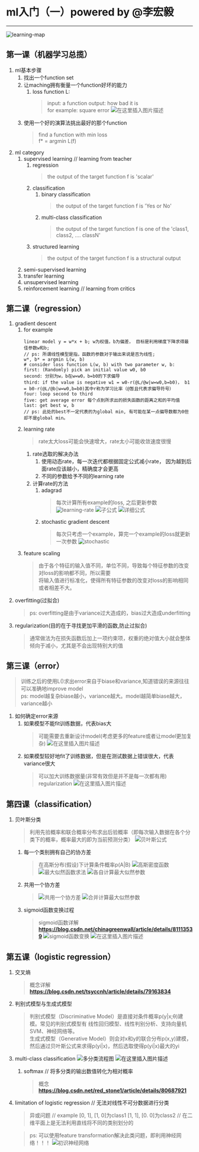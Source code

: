 

# ml入门（一）powered by @李宏毅

-----------------------------------
![learning-map](https://img-blog.csdnimg.cn/20190324144204972.png?x-oss-process=image/watermark,type_ZmFuZ3poZW5naGVpdGk,shadow_10,text_aHR0cHM6Ly9ibG9nLmNzZG4ubmV0L0FuZHlWaWt5,size_16,color_FFFFFF,t_70)
## 第一课（机器学习总揽）
1. ml基本步骤
   1. 找出一个function set
   2. 让maching拥有衡量一个function好坏的能力
      1. loss function L:
          > input: a function output: how bad it is  
          > for example: square error
          ![在这里插入图片描述](https://img-blog.csdnimg.cn/20190324151349742.png?x-oss-process=image/watermark,type_ZmFuZ3poZW5naGVpdGk,shadow_10,text_aHR0cHM6Ly9ibG9nLmNzZG4ubmV0L0FuZHlWaWt5,size_16,color_FFFFFF,t_70)
   3. 使用一个好的演算法挑出最好的那个function
      > find a function with min loss  
      > f* = argmin L(f)
2. ml category
   1. supervised learning // learning from teacher
      1. regression
          > the output of the target function f is 'scalar'
      2. classification
          1. binary classification
              > the output of the target function f is 'Yes or No'
          2. multi-class classification
              > the output of the target function f is one of the 'class1, class2, .... classN'
      3. structured learning
          > the output of the target function f is a structural output
   2. semi-supervised learning
   3. transfer learning
   4. unsupervised learning
   5. reinforcement learning // learning from critics

## 第二课（regression）
1. gradient descent
    1. for example
        ```
        linear model y = w*x + b; w为权值，b为偏差， 目标是利用梯度下降求得最佳参数w和b;
        // ps: 所谓线性模型是指，函数的参数对于输出来说是否为线性;
        w*, b* = argmin L(w, b)
        # consider loss function L(w, b) with two parameter w, b:
        first: (Randomly) pick an initial value w0, b0
        second: 分别为w，b在w=w0，b=b0的下求偏导
        third: if the value is negative w1 = w0-r(@L/@w|w=w0,b=b0)， b1 = b0-r(@L/@b|w=w0,b=b0)其中r称为学习比率（@暂且代表求偏导符号）
        four: loop second to third
        five: get average error 每个点到所求出的损失函数的距离之和的平均值
        last: get best w, b
        // ps: 此处的best不一定代表的为global min, 有可能在某一点偏导数都为0但却不是global min。
        ```
    2. learning rate
        > rate太大loss可能会快速增大，rate太小可能收敛速度很慢
        1. rate选取的解决办法
            1. 使用动态rate，每一次迭代都根据固定公式减小rate， 因为越到后面rate应该越小，精确度才会更高
            2. 不同的参数给予不同的learning rate          
        2. 计算rate的方法
            1. adagrad
                > 每次计算所有example的loss, 之后更新参数
                ![learning-rate](https://img-blog.csdnimg.cn/2019032415122315.png)
                ![子公式](https://img-blog.csdnimg.cn/20190324153431626.png)
                ![详细公式](https://img-blog.csdnimg.cn/20190324152204316.png) 
            1. stochastic gradient descent
                > 每次只考虑一个example，算完一个example的loss就更新一次参数
                ![stochastic](https://img-blog.csdnimg.cn/20190324155614359.png)
    3. feature scaling
        > 由于各个特征的输入值不同，单位不同，导致每个特征参数的改变对loss的影响都不同，所以需要  
        > 将输入值进行标准化，使得所有特征参数的改变对loss的影响相同或者相差不大。
2. overfitting(过拟合)
    > ps: overfitting是由于variance过大造成的，bias过大造成underfitting
3. regularization(目的在于寻找更加平滑的函数,防止过拟合)
    > 通常做法为在损失函数后加上一项约束项，权重的绝对值大小就会整体倾向于减小，尤其是不会出现特别大的值

## 第三课（error）
> 训练之后的使用L()求出error来自于biase和variance,知道错误的来源往往可以准确地improve model  
> ps: model越复杂biase越小，variance越大。model越简单biase越大，variance越小
1. 如何确定error来源
   1. 如果模型不能fit训练数据，代表bias大
      > 可能需要去重新设计model(考虑更多的feature或者让model更加复杂)
      ![在这里插入图片描述](https://img-blog.csdnimg.cn/20190324151508847.png)
   2. 如果模型较好地fit了训练数据，但是在测试数据上错误很大，代表variance很大
      > 可以加大训练数据量(非常有效但是并不是每一次都有用)
      > regularization
      ![在这里插入图片描述](https://img-blog.csdnimg.cn/20190324151524756.png)

## 第四课（classification）
1. 贝叶斯分类
    > 利用先验概率和联合概率分布求出后验概率（即每次输入数据在各个分类下的概率，概率最大的即为当前预测分类）
    ![贝叶斯公式](https://img-blog.csdnimg.cn/20190325135330464.png)
   1. 每一个类别拥有自己的协方差
      > 在高斯分布(假设)下计算条件概率p(A|B)
      ![高斯密度函数](https://img-blog.csdnimg.cn/20190325140054936.png)
      ![最大似然函数求法](https://img-blog.csdnimg.cn/20190325140337187.png)
      ![各自计算最大似然参数](https://img-blog.csdnimg.cn/20190325144916433.png?x-oss-process=image/watermark,type_ZmFuZ3poZW5naGVpdGk,shadow_10,text_aHR0cHM6Ly9ibG9nLmNzZG4ubmV0L0FuZHlWaWt5,size_16,color_FFFFFF,t_70)
   2. 共用一个协方差
      > ![共用一个协方差](https://img-blog.csdnimg.cn/20190325142114625.png)
      ![合并计算最大似然参数](https://img-blog.csdnimg.cn/20190325144934769.png?x-oss-process=image/watermark,type_ZmFuZ3poZW5naGVpdGk,shadow_10,text_aHR0cHM6Ly9ibG9nLmNzZG4ubmV0L0FuZHlWaWt5,size_16,color_FFFFFF,t_70)
   3. sigmoid函数变换过程
      > sigmoid函数详解 __https://blog.csdn.net/chinagreenwall/article/details/81113539__
      > ![sigmoid函数变换](https://img-blog.csdnimg.cn/20190325143324451.png?x-oss-process=image/watermark,type_ZmFuZ3poZW5naGVpdGk,shadow_10,text_aHR0cHM6Ly9ibG9nLmNzZG4ubmV0L0FuZHlWaWt5,size_16,color_FFFFFF,t_70)
      ![在这里插入图片描述](https://img-blog.csdnimg.cn/20190325144705931.png)

## 第五课（logistic regression）
1. 交叉熵
    > 概念详解 __https://blog.csdn.net/tsyccnh/article/details/79163834__
2. 判别式模型与生成式模型
    > 判别式模型（Discriminative Model）是直接对条件概率p(y|x;θ)建模。常见的判别式模型有 线性回归模型、线性判别分析、支持向量机SVM、神经网络等。  
    > 生成式模型（Generative Model）则会对x和y的联合分布p(x,y)建模，然后通过贝叶斯公式来求得p(yi|x)，然后选取使得p(yi|x)最大的yi 

3. multi-class classification
     ![多分类流程图](https://img-blog.csdnimg.cn/20190325164318844.png?x-oss-process=image/watermark,type_ZmFuZ3poZW5naGVpdGk,shadow_10,text_aHR0cHM6Ly9ibG9nLmNzZG4ubmV0L0FuZHlWaWt5,size_16,color_FFFFFF,t_70)
     ![在这里插入图片描述](https://img-blog.csdnimg.cn/20190325164849791.png?x-oss-process=image/watermark,type_ZmFuZ3poZW5naGVpdGk,shadow_10,text_aHR0cHM6Ly9ibG9nLmNzZG4ubmV0L0FuZHlWaWt5,size_16,color_FFFFFF,t_70)
    1. softmax // 将多分类的输出数值转化为相对概率
        > 概念 __https://blog.csdn.net/red_stone1/article/details/80687921__

4. limitation of logistic regression // 无法对线性不可分数据进行分类
    > 异或问题
    // example
    [0, 1], [1, 0]为class1
    [1, 1], [0. 0]为class2
    // 在二维平面上是无法利用直线将不同的类别划分的
    
    > ps: 可以使用feature transformation解决此类问题，即利用神经网络！！！
    ![初识神经网络](https://img-blog.csdnimg.cn/20190325171115152.png?x-oss-process=image/watermark,type_ZmFuZ3poZW5naGVpdGk,shadow_10,text_aHR0cHM6Ly9ibG9nLmNzZG4ubmV0L0FuZHlWaWt5,size_16,color_FFFFFF,t_70)
    